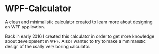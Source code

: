 # WPF-Calculator
A clean and minimalistic calculator created to learn more about designing an WPF application. 

Back in early 2016 I created this calculator in order to get more knowledge about development in WPF. 
Also I wanted to try to make a minimalistic design of the usally very boring calculator. 
